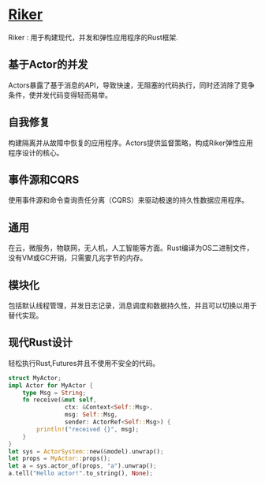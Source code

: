 # [Riker](https://riker.rs/)

Riker : 用于构建现代，并发和弹性应用程序的Rust框架.

## 基于Actor的并发

Actors暴露了基于消息的API，导致快速，无阻塞的代码执行，同时还消除了竞争条件，使并发代码变得轻而易举。

## 自我修复

构建隔离并从故障中恢复的应用程序。Actors提供监督策略，构成Riker弹性应用程序设计的核心。

## 事件源和CQRS

使用事件源和命令查询责任分离（CQRS）来驱动极速的持久性数据应用程序。

## 通用

在云，微服务，物联网，无人机，人工智能等方面。Rust编译为OS二进制文件，没有VM或GC开销，只需要几兆字节的内存。

## 模块化

包括默认线程管理，并发日志记录，消息调度和数据持久性，并且可以切换以用于替代实现。

## 现代Rust设计

轻松执行Rust,Futures并且不使用不安全的代码。

```rust
struct MyActor;
impl Actor for MyActor {
    type Msg = String;
    fn receive(&mut self,
                ctx: &Context<Self::Msg>,
                msg: Self::Msg,
                sender: ActorRef<Self::Msg>) {
        println!("received {}", msg);
    }
}
let sys = ActorSystem::new(&model).unwrap();
let props = MyActor::props();
let a = sys.actor_of(props, "a").unwrap();
a.tell("Hello actor!".to_string(), None);
```